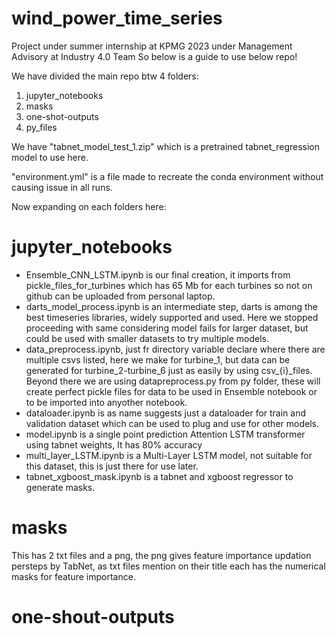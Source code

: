 # wind_power_time_series
Project under summer internship at KPMG 2023 under Management Advisory at Industry 4.0 Team
So below is a guide to use below repo!

We have divided the main repo btw 4 folders:
1. jupyter_notebooks
2. masks
3. one-shot-outputs
4. py_files

We have "tabnet_model_test_1.zip" which is a pretrained tabnet_regression model to use here.

"environment.yml" is a file made to recreate the conda environment without causing issue in all runs.

Now expanding on each folders here:

# jupyter_notebooks
* Ensemble_CNN_LSTM.ipynb is our final creation, it imports from pickle_files_for_turbines which has 65 Mb for each turbines so not on github can be uploaded from personal laptop.
* darts_model_process.ipynb is an intermediate step, darts is among the best timeseries libraries, widely supported and used. Here we stopped proceeding with same considering model fails for larger dataset, but could be used with smaller datasets to try multiple models.
* data_preprocess.ipynb, just fr directory variable declare where there are multiple csvs listed, here we make for turbine_1, but data can be generated for turbine_2-turbine_6 just as easily by using csv_{i}_files. Beyond there we are using datapreprocess.py from py folder, these will create perfect pickle files for data to be used in Ensemble notebook or to be imported into anyother notebook.
* dataloader.ipynb is as name suggests just a dataloader for train and validation dataset which can be used to plug and use for other models.
* model.ipynb is a single point prediction Attention LSTM transformer using tabnet weights, It has 80% accuracy
* multi_layer_LSTM.ipynb is a Multi-Layer LSTM model, not suitable for this dataset, this is just there for use later.
* tabnet_xgboost_mask.ipynb is a tabnet and xgboost regressor to generate masks.

# masks
This has 2 txt files and a png, the png gives feature importance updation persteps by TabNet, as txt files mention on their title each has the numerical masks for feature importance.

# one-shout-outputs


